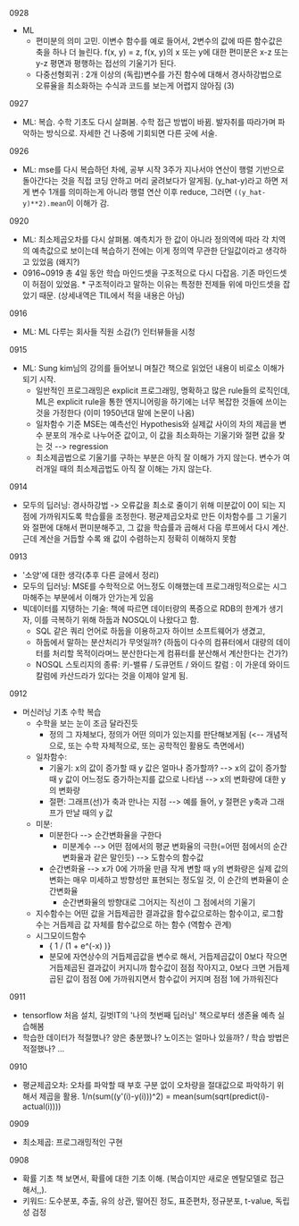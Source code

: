 0928
- ML
  - 편미분의 의미 고민. 이변수 함수를 예로 들어서, 2변수의 값에 따른 함수값은 축을 하나 더 늘린다. f(x, y) = z, f(x, y)의 x 또는 y에 대한 편미분은 x-z 또는 y-z 평면과 평행하는 접선의 기울기가 된다.
  - 다중선형회귀 : 2개 이상의 (독립)변수를 가진 함수에 대해서 경사하강법으로 오류율을 최소화하는 수식과 코드를 보는게 어렵지 않아짐 (3)

0927
- ML: 복습. 수학 기초도 다시 살펴봄. 수학 접근 방법이 바뀜. 발자취를 따라가며 파악하는 방식으로. 자세한 건 나중에 기회되면 다른 곳에 서술.

0926
- ML: mse를 다시 복습하던 차에, 공부 시작 3주가 지나서야 연산이 행렬 기반으로 돌아간다는 것을 직접 코딩 안하고 머리 굴려보다가 알게됨. (y_hat-y)라고 하면 저게 변수 1개를 의미하는게 아니라 행렬 연산 이후 reduce, 그러면 `((y_hat-y)**2).mean`이 이해가 감.

0920
- ML: 최소제곱오차를 다시 살펴봄. 예측치가 한 값이 아니라 정의역에 따라 각 치역의 예측값으로 보이는데 복습하기 전에는 이게 정의역 무관한 단일값이라고 생각하고 있었음 (왜지?)
- 0916~0919 총 4일 동안 학습 마인드셋을 구조적으로 다시 다잡음. 기존 마인드셋이 허점이 있었음. * 구조적이라고 말하는 이유는 특정한 전제들 위에 마인드셋을 잡았기 때문. (상세내역은 TIL에서 적을 내용은 아님)

0916
- ML: ML 다루는 회사들 직원 소감(?) 인터뷰들을 시청

0915
- ML: Sung kim님의 강의를 들어보니 며칠간 책으로 읽었던 내용이 비로소 이해가 되기 시작.
  - 일반적인 프로그래밍은 explicit 프로그래밍, 명확하고 많은 rule들의 로직인데, ML은 explicit rule을 통한 엔지니어링을 하기에는 너무 복잡한 것들에 쓰이는 것을 가정한다 (이미 1950년대 말에 논문이 나옴)
  - 일차함수 기준 MSE는 예측선인 Hypothesis와 실제값 사이의 차의 제곱을 변수 분포의 개수로 나누어준 값이고, 이 값을 최소화하는 기울기와 절편 값을 찾는 것 --> regression
  - 최소제곱법으로 기울기를 구하는 부분은 아직 잘 이해가 가지 않는다. 변수가 여러개일 때의 최소제곱법도 아직 잘 이해는 가지 않는다.

0914
- 모두의 딥러닝: 경사하강법 -> 오류값을 최소로 줄이기 위해 미분값이 0이 되는 지점에 가까워지도록 학습률을 조정한다. 평균제곱오차로 만든 이차함수를 그 기울기와 절편에 대해서 편미분해주고, 그 값을 학습률과 곱해서 다음 루프에서 다시 계산. 근데 계산을 거듭할 수록 왜 값이 수렴하는지 정확히 이해하지 못함

0913
- '소양'에 대한 생각(추후 다른 글에서 정리)
- 모두의 딥러닝: MSE를 수학적으로 어느정도 이해했는데 프로그래밍적으로는 시그마해주는 부분에서 이해가 안가는게 있음
- 빅데이터를 지탱하는 기술: 책에 따르면 데이터량의 폭증으로 RDB의 한계가 생기자, 이를 극복하기 위해 하둡과 NOSQL이 나왔다고 함.
  - SQL 같은 쿼리 언어로 하둡을 이용하고자 하이브 소프트웨어가 생겼고,
  - 하둡에서 말하는 분산처리가 무엇일까? (하둡이 다수의 컴퓨터에서 대량의 데이터를 처리할 목적이라며느 분산한다는게 컴퓨터를 분산해서 계산한다는 건가?)
  - NOSQL 스토리지의 종류: 키-밸류 / 도큐먼트 / 와이드 칼럼 : 이 가운데 와이드 칼럼에 카산드라가 있다는 것을 이제야 알게 됨.

0912
- 머신러닝 기초 수학 복습
  - 수학을 보는 눈이 조금 달라진듯
    - 정의 그 자체보다, 정의가 어떤 의미가 있는지를 판단해보게됨 (<-- 개념적으로, 또는 수학 자체적으로, 또는 공학적인 활용도 측면에서) 
  - 일차함수:
    - 기울기: x의 값이 증가할 때 y 값은 얼마나 증가할까? --> x의 값이 증가할 때 y 값이 어느정도 증가하는지를 값으로 나타냄 --> x의 변화량에 대한 y의 변화량
    - 절편: 그래프(선)가 축과 만나는 지점 --> 예를 들어, y 절편은 y축과 그래프가 만날 때의 y 값
  - 미분:
    - 미분한다 --> 순간변화율을 구한다
      - 미분계수 --> 어떤 점에서의 평균 변화율의 극한(=어떤 점에서의 순간변화율과 같은 말인듯) --> 도함수의 함수값
    - 순간변화율 --> x가 0에 가까울 만큼 작게 변할 때 y의 변화량은 실제 값의 변화는 매우 미세하고 방향성만 표현되는 정도일 것, 이 순간의 변화율이 순간변화율
      - 순간변화율의 방향대로 그어지는 직선이 그 점에서의 기울기
  - 지수함수는 어떤 값을 거듭제곱한 결과값을 함수값으로하는 함수이고, 로그함수는 거듭제곱 값 자체를 함수값으로 하는 함수 (역함수 관계)
  - 시그모이드함수
    - { 1 / (1 + e^(-x) )}
    - 분모에 자연상수의 거듭제곱값을 변수로 해서, 거듭제곱값이 0보다 작으면 거듭제곱된 결과값이 커지니까 함수값이 점점 작아지고, 0보다 크면 거듭제곱된 값이 점점 0에 가까워지면서 함수값이 커지며 점점 1에 가까워진다 

0911
- tensorflow 처음 설치, 길벗IT의 '나의 첫번째 딥러닝' 책으로부터 생존율 예측 실습해봄
- 학습한 데이터가 적절했나? 양은 충분했나? 노이즈는 얼마나 있을까? / 학습 방법은 적절했나? ...

0910
- 평균제곱오차: 오차를 파악할 때 부호 구분 없이 오차량을 절대값으로 파악하기 위해서 제곱을 활용. 1/n(sum((y'(i)-y(i)))^2) = mean(sum(sqrt(predict(i)-actual(i))))

0909
- 최소제곱: 프로그래밍적인 구현

0908
- 확률 기초 책 보면서, 확률에 대한 기초 이해. (복습이지만 새로운 멘탈모델로 접근해서,,).
- 키워드: 도수분포, 추출, 유의 상관, 떨어진 정도, 표준편차, 정규분포, t-value, 독립성 검정
